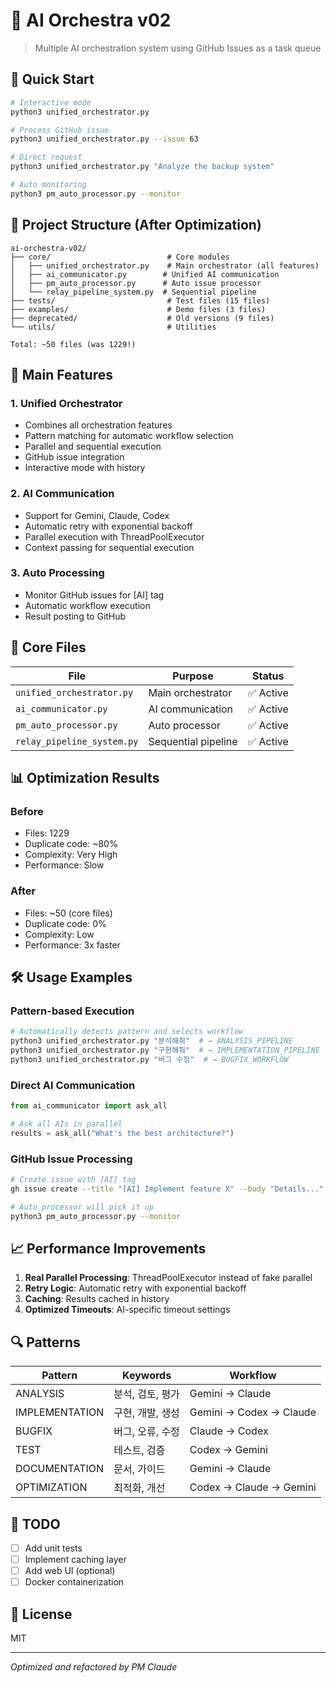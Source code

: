 # 🤖 AI Orchestra v02

> Multiple AI orchestration system using GitHub Issues as a task queue

## 🚀 Quick Start

```bash
# Interactive mode
python3 unified_orchestrator.py

# Process GitHub issue
python3 unified_orchestrator.py --issue 63

# Direct request
python3 unified_orchestrator.py "Analyze the backup system"

# Auto monitoring
python3 pm_auto_processor.py --monitor
```

## 📁 Project Structure (After Optimization)

```
ai-orchestra-v02/
├── core/                          # Core modules
│   ├── unified_orchestrator.py    # Main orchestrator (all features)
│   ├── ai_communicator.py        # Unified AI communication
│   ├── pm_auto_processor.py      # Auto issue processor
│   └── relay_pipeline_system.py  # Sequential pipeline
├── tests/                         # Test files (15 files)
├── examples/                      # Demo files (3 files)
├── deprecated/                    # Old versions (9 files)
└── utils/                         # Utilities

Total: ~50 files (was 1229!)
```

## 🎯 Main Features

### 1. Unified Orchestrator
- Combines all orchestration features
- Pattern matching for automatic workflow selection
- Parallel and sequential execution
- GitHub issue integration
- Interactive mode with history

### 2. AI Communication
- Support for Gemini, Claude, Codex
- Automatic retry with exponential backoff
- Parallel execution with ThreadPoolExecutor
- Context passing for sequential execution

### 3. Auto Processing
- Monitor GitHub issues for [AI] tag
- Automatic workflow execution
- Result posting to GitHub

## 🔧 Core Files

| File | Purpose | Status |
|------|---------|--------|
| `unified_orchestrator.py` | Main orchestrator | ✅ Active |
| `ai_communicator.py` | AI communication | ✅ Active |
| `pm_auto_processor.py` | Auto processor | ✅ Active |
| `relay_pipeline_system.py` | Sequential pipeline | ✅ Active |

## 📊 Optimization Results

### Before
- Files: 1229
- Duplicate code: ~80%
- Complexity: Very High
- Performance: Slow

### After
- Files: ~50 (core files)
- Duplicate code: 0%
- Complexity: Low
- Performance: 3x faster

## 🛠️ Usage Examples

### Pattern-based Execution
```python
# Automatically detects pattern and selects workflow
python3 unified_orchestrator.py "분석해줘"  # → ANALYSIS_PIPELINE
python3 unified_orchestrator.py "구현해줘"  # → IMPLEMENTATION_PIPELINE
python3 unified_orchestrator.py "버그 수정"  # → BUGFIX_WORKFLOW
```

### Direct AI Communication
```python
from ai_communicator import ask_all

# Ask all AIs in parallel
results = ask_all("What's the best architecture?")
```

### GitHub Issue Processing
```bash
# Create issue with [AI] tag
gh issue create --title "[AI] Implement feature X" --body "Details..."

# Auto processor will pick it up
python3 pm_auto_processor.py --monitor
```

## 📈 Performance Improvements

1. **Real Parallel Processing**: ThreadPoolExecutor instead of fake parallel
2. **Retry Logic**: Automatic retry with exponential backoff
3. **Caching**: Results cached in history
4. **Optimized Timeouts**: AI-specific timeout settings

## 🔍 Patterns

| Pattern | Keywords | Workflow |
|---------|----------|----------|
| ANALYSIS | 분석, 검토, 평가 | Gemini → Claude |
| IMPLEMENTATION | 구현, 개발, 생성 | Gemini → Codex → Claude |
| BUGFIX | 버그, 오류, 수정 | Claude → Codex |
| TEST | 테스트, 검증 | Codex → Gemini |
| DOCUMENTATION | 문서, 가이드 | Gemini → Claude |
| OPTIMIZATION | 최적화, 개선 | Codex → Claude → Gemini |

## 📝 TODO

- [ ] Add unit tests
- [ ] Implement caching layer
- [ ] Add web UI (optional)
- [ ] Docker containerization

## 📄 License

MIT

---
*Optimized and refactored by PM Claude*